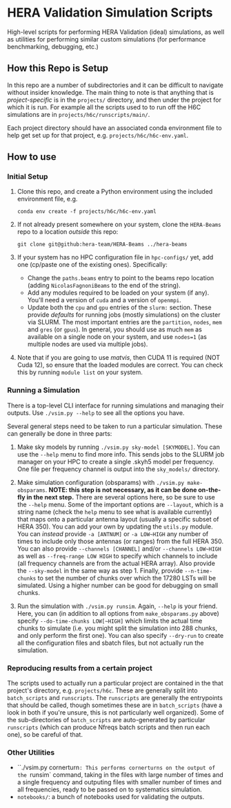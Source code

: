 # HERA Validation Simulation Scripts

High-level scripts for performing HERA Validation (ideal) simulations, as well as 
utilities for performing similar custom simulations (for performance benchmarking,
debugging, etc.)


## How this Repo is Setup
In this repo are a number of subdirectories and it can be difficult to navigate
without insider knowledge. The main thing to note is that anything that is
*project-specific* is in the `projects/` directory, and then under the project
for which it is run. For example all the scripts used to to run off the H6C
simulations are in `projects/h6c/runscripts/main/`.

Each project directory should have an associated conda environment file to
help get set up for that project, e.g. `projects/h6c/h6c-env.yaml`. 

## How to use

### Initial Setup

1. Clone this repo, and create a Python environment using the included environment file, e.g.

    ```conda env create -f projects/h6c/h6c-env.yaml```

2. If not already present somewhere on your system, clone the `HERA-Beams` repo to
   a location *outside* this repo:

    ```git clone git@github:hera-team/HERA-Beams ../hera-beams```

3. If your system has no HPC configuration file in `hpc-configs/` yet, add one
   (cp/paste one of the existing ones). Specifically:

    * Change the `paths.beams` entry to point to the beams repo location 
      (adding `NicolasFagnoniBeams` to the end of the string).
    * Add any modules required to be loaded on your system (if any). You'll need a
      version of `cuda` and a version of `openmpi`.
    * Update both the `cpu` and `gpu` entries of the `slurm:` section. These provide
      _defaults_ for running jobs (mostly simulations) on the cluster via SLURM.
      The most important entries are the `partition`, `nodes`, `mem` and `gres` (or
      `gpus`). In general, you should use as much `mem` as available on a single node
      on your system, and use `nodes=1` (as multiple nodes are used via multiple
      jobs).
4. Note that if you are going to use *matvis*, then CUDA 11 is required (NOT Cuda 12), 
   so ensure that the loaded modules are correct. You can check this by running 
   `module list` on your system.

### Running a Simulation

There is a top-level CLI interface for running simulations and managing their outputs.
Use `./vsim.py --help` to see all the options you have.

Several general steps need to be taken to run a particular simulation. These can
generally be done in three parts:

1. Make sky models by running `./vsim.py sky-model [SKYMODEL]`. You can use the
   `--help` menu to find more info. This sends jobs to the SLURM job manager on your
   HPC to create a single .skyh5 model per frequency. One file per frequency channel is 
   output into the `sky_models/` directory.

2. Make simulation configuration (obsparams) with `./vsim.py make-obsparams`. 
   **NOTE: this step is not necessary, as it can be done on-the-fly in the next step.**
   There are several options here, so be sure to use the `--help` menu. 
   Some of the important options are `--layout`,
   which is a string name (check the `help` menu to see what is available currently)
   that maps onto a particular antenna layout (usually a specific subset of HERA 350). 
   You can add your own by updating the `utils.py` module. You can *instead*
   provide `-a [ANTNUM]` or `-a LOW~HIGH` any number of times to include only those 
   antennas (or ranges) from the full HERA 350. You can also provide 
   `--channels [CHANNEL]`  and/or `--channels LOW~HIGH` as well as 
   `--freq-range LOW HIGH` to specify
   which channels to include (all frequency channels are from the actual HERA array).
   Also provide the `--sky-model` in the same way as step 1. Finally, provide 
   `--n-time-chunks` to set the number of chunks over which the 17280 LSTs will be 
   simulated. Using a higher number can be good for debugging on small chunks.

3. Run the simulation with `./vsim.py runsim`. Again, `--help` is your friend. Here,
   you can (in addition to all options from `make_obsparams.py` above) specify 
   `--do-time-chunks LOW[~HIGH]` which limits the actual time chunks to simulate 
   (i.e. you might split the simulation into 288 chunks, and only perform the first one). 
   You can also specify `--dry-run` to create all the configuration files and sbatch 
   files, but not actually run the simulation.

### Reproducing results from a certain project

The scripts used to actually run a particular project are contained in the that project's
directory, e.g. `projects/h6c`. These are generally split into `batch_scripts` and
`runscripts`. The `runscripts` are generally the entrypoints that should be called,
though sometimes these are in `batch_scripts` (have a look in both if you're unsure,
this is not particularly well organized). Some of the sub-directories of
`batch_scripts` are auto-generated by particular `runscripts` (which can produce
Nfreqs batch scripts and then run each one), so be careful of that.


### Other Utilities

* ``./vsim.py cornerturn`: This performs cornerturns on the output of the `runsim` 
  command, taking in the files with large number of times and a single frequency and 
  outputing files with smaller number of times and all frequencies, ready to be 
  passed on to systematics simulation.
* `notebooks/`: a bunch of notebooks used for validating the outputs.
